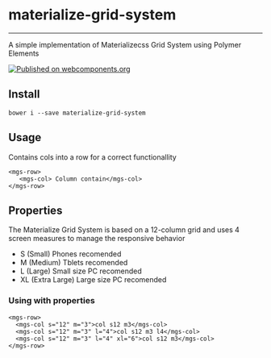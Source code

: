 # materialize-grid-system 
----
A simple implementation of Materializecss Grid System using Polymer Elements

[![Published on webcomponents.org](https://img.shields.io/badge/webcomponents.org-published-blue.svg)](https://www.webcomponents.org/element/aaroncadillac/materialize-grid-system)

## Install 

    bower i --save materialize-grid-system

## Usage 

Contains cols into a row for a correct functionallity

    <mgs-row>
       <mgs-col> Column contain</mgs-col>
    </mgs-row>

## Properties

The Materialize Grid System is based on a 12-column grid and uses 4 screen measures to manage the responsive behavior

- S (Small) Phones recomended
- M (Medium) Tblets recomended
- L (Large) Small size PC recomended
- XL (Extra Large) Large size PC recomended

### Using with properties

    <mgs-row>
      <mgs-col s="12" m="3">col s12 m3</mgs-col>
      <mgs-col s="12" m="3" l="4">col s12 m3 l4</mgs-col>
      <mgs-col s="12" m="3" l="4" xl="6">col s12 m3</mgs-col>
    </mgs-row>



